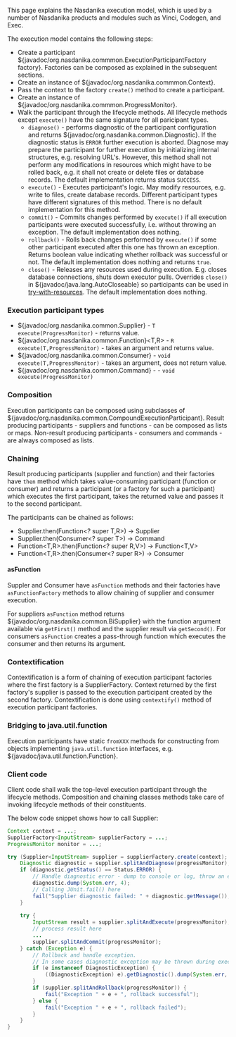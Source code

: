 This page explains the Nasdanika execution model, which is used by a number of Nasdanika products and modules such as Vinci, Codegen, and Exec.

The execution model contains the following steps:

* Create a participant ${javadoc/org.nasdanika.commmon.ExecutionParticipantFactory factory}. Factories can be composed as explained in the subsequent sections.
* Create an instance of ${javadoc/org.nasdanika.commmon.Context}.
* Pass the context to the factory ``create()`` method to create a participant.
* Create an instance of ${javadoc/org.nasdanika.commmon.ProgressMonitor}.
* Walk the participant through the lifecycle methods. All lifecycle methods except ``execute()`` have the same signature for all paricipant types. 
    * ``diagnose()`` - performs diagnostic of the participant configuration and returns ${javadoc/org.nasdanika.common.Diagnostic}. If the diagnostic status is ``ERROR`` further execution is aborted. Diagnose may prepare the participant for further execution by initializing internal structures, e.g. resolving URL's. However, this method shall not perform any modifications in resources which might have to be rolled back, e.g. it shall not create or delete files or database records. The default implementation returns status ``SUCCESS``.
    * ``execute()`` - Executes participant's logic. May modify resources, e.g. write to files, create database records. Different participant types have different signatures of this method. There is no default implementation for this method.
    * ``commit()`` - Commits changes performed by ``execute()`` if all execution participants were executed successfully, i.e. without throwing an exception. The default implementation does nothing.
    * ``rollback()`` - Rolls back changes performed by ``execute()`` if some other participant executed after this one has thrown an exception. Returns boolean value indicating whether rollback was successful or not. The default implementation does nothing and returns ``true``.
    * ``close()`` - Releases any resources used during execution. E.g. closes database connections, shuts down executor pulls. Overrides ``close()`` in ${javadoc/java.lang.AutoCloseable} so participants can be used in [try-with-resources](https://docs.oracle.com/javase/tutorial/essential/exceptions/tryResourceClose.html). The default implementation does nothing.  
    
### Execution participant types

* ${javadoc/org.nasdanika.common.Supplier}<T> - ``T execute(ProgressMonitor)`` - returns value.      
* ${javadoc/org.nasdanika.common.Function}<T,R> - ``R execute(T,ProgressMonitor)`` - takes an argument and returns value.     
* ${javadoc/org.nasdanika.common.Consumer}<T> - ``void execute(T,ProgressMonitor)`` - takes an argument, does not return value.      
* ${javadoc/org.nasdanika.common.Command} -  - ``void execute(ProgressMonitor)``      

### Composition

Execution participants can be composed using subclasses of ${javadoc/org.nasdanika.common.CompoundExecutionParticipant}.
Result producing participants - suppliers and functions - can be composed as lists or maps.
Non-result producing participants - consumers and commands - are always composed as lists. 

### Chaining

Result producing participants (supplier and function) and their factories have ``then`` method which takes value-consuming participant (function or consumer) and returns a participant (or a factory for such a participant) which executes the first participant, takes the returned value and passes it to the second participant. 

The participants can be chained as follows:

* Supplier<T>.then(Function<? super T,R>) -> Supplier<R>
* Supplier<T>.then(Consumer<? super T>) -> Command
* Function<T,R>.then(Function<? super R,V>) -> Function<T,V>
* Function<T,R>.then(Consumer<? super R>) -> Consumer<T>

#### asFunction

Suppler and Consumer have ``asFunction`` methods and their factories have ``asFunctionFactory`` methods to allow chaining of supplier and consumer execution.

For suppliers ``asFunction`` method returns ${javadoc/org.nasdanika.common.BiSupplier} with the function argument available via ``getFirst()`` method and the supplier result via ``getSecond()``.
For consumers ``asFunction`` creates a pass-through function which executes the consumer and then returns its argument.

### Contextification

Contextification is a form of chaining of execution participant factories where the first factory is a SupplierFactory<Context>. Context returned by the first factory's supplier is passed to the execution participant created by the second factory. 
Contextification is done using ``contextify()`` method of execution participant factories.

### Bridging to java.util.function

Execution participants have static ``fromXXX`` methods for constructing from objects implementing ``java.util.function`` interfaces, e.g. ${javadoc/java.util.function.Function}.  

### Client code

Client code shall walk the top-level execution participant through the lifecycle methods. Composition and chaining classes methods take care of invoking lifecycle methods of their constituents.

The below code snippet shows how to call Supplier<InputStream>: 

```java
Context context = ...;		
SupplierFactory<InputStream> supplierFactory = ...;
ProgressMonitor monitor = ...;

try (Supplier<InputStream> supplier = supplierFactory.create(context); ProgressMonitor progressMonitor = monitor.split("Calling " + supplier.name(), 3 * supplier.size())) {
	Diagnostic diagnostic = supplier.splitAndDiagnose(progressMonitor);
	if (diagnostic.getStatus() == Status.ERROR) {
		// Handle diagnostic error - dump to console or log, throw an exception or return error code or status.
		diagnostic.dump(System.err, 4);
		// Calling JUnit.fail() here
		fail("Supplier diagnostic failed: " + diagnostic.getMessage());
	}
			
	try {
		InputStream result = supplier.splitAndExecute(progressMonitor);
		// process result here
		...
		supplier.splitAndCommit(progressMonitor);						
	} catch (Exception e) {
		// Rollback and handle exception. 
		// In some cases diagnostic exception may be thrown during execution.
		if (e instanceof DiagnosticException) {
			((DiagnosticException) e).getDiagnostic().dump(System.err, 4);
		}
		if (supplier.splitAndRollback(progressMonitor)) {
			fail("Exception " + e + ", rollback successful");
		} else {
			fail("Exception " + e + ", rollback failed");						
		}
	}
}

``` 